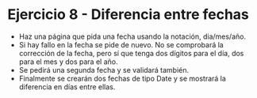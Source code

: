 # Ejercicio 8 - Diferencia entre fechas

- Haz una página que pida una fecha usando la notación, dia/mes/año.
- Si hay fallo en la fecha se pide de nuevo. No se comprobará la corrección de la fecha, pero sí que tenga dos dígitos para el día, dos para el mes y dos para el año.
- Se pedirá una segunda fecha y se validará también.
- Finalmente se crearán dos fechas de tipo Date y se mostrará la diferencia en días entre ellas.
  